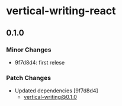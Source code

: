 # vertical-writing-react

## 0.1.0

### Minor Changes

- 9f7d8d4: first relese

### Patch Changes

- Updated dependencies [9f7d8d4]
  - vertical-writing@0.1.0
